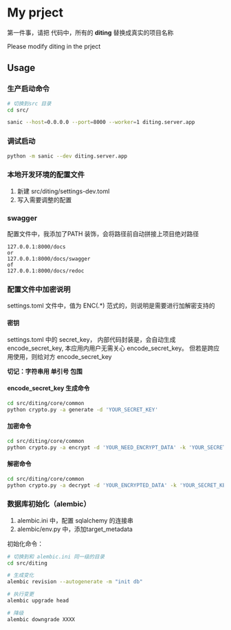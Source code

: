 # My prject

第一件事，请把 代码中，所有的 **diting** 替换成真实的项目名称

Please modify diting in the prject

## Usage

### 生产启动命令

```bash
# 切换到src 目录
cd src/
```

```bash
sanic --host=0.0.0.0 --port=8000 --worker=1 diting.server.app
```

### 调试启动

```bash
python -m sanic --dev diting.server.app
```

### 本地开发环境的配置文件
1. 新建 src/diting/settings-dev.toml
2. 写入需要调整的配置


### swagger

配置文件中，我添加了PATH 装饰，会将路径前自动拼接上项目绝对路径



```
127.0.0.1:8000/docs
or
127.0.0.1:8000/docs/swagger
of
127.0.0.1:8000/docs/redoc

```

### 配置文件中加密说明

settings.toml 文件中，值为 ENC(.*) 范式的，则说明是需要进行加解密支持的

#### 密钥

settings.toml 中的 secret_key， 内部代码封装是，会自动生成 encode_secret_key, 本应用内用户无需关心 encode_secret_key。 但若是跨应用使用，则给对方 encode_secret_key

**切记：字符串用 单引号 包围**

#### encode_secret_key 生成命令

```bash
cd src/diting/core/common
python crypto.py -a generate -d 'YOUR_SECRET_KEY'
```

#### 加密命令

```bash
cd src/diting/core/common
python crypto.py -a encrypt -d 'YOUR_NEED_ENCRYPT_DATA' -k 'YOUR_SECRET_KEY'

```

#### 解密命令

```bash
cd src/diting/core/common
python crypto.py -a decrypt -d 'YOUR_ENCRYPTED_DATA' -k 'YOUR_SECRET_KEY'
```

### 数据库初始化（alembic）

1. alembic.ini 中，配置 sqlalchemy 的连接串
2. alembic/env.py 中，添加target_metadata

初始化命令：

```bash
# 切换到和 alembic.ini 同一级的目录
cd src/diting

# 生成变化
alembic revision --autogenerate -m "init db"

# 执行变更
alembic upgrade head

# 降级
alembic downgrade XXXX
```
